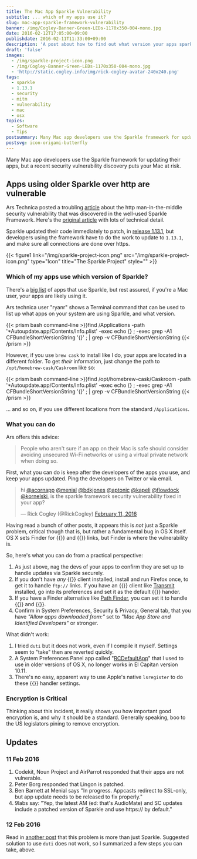 ```yaml
---
title: The Mac App Sparkle Vulnerability
subtitle: ... which of my apps use it?
slug: mac-app-sparkle-framework-vulnerability
banner: /img/Cogley-Banner-Green-LEDs-1170x350-004-mono.jpg
date: 2016-02-12T17:05:00+09:00
publishdate: 2016-02-11T11:33:00+09:00
description: 'A post about how to find out what version your apps sparkle frameworks are using, by Rick Cogley'
draft: 'false'
images:
  - /img/sparkle-project-icon.png
  - /img/Cogley-Banner-Green-LEDs-1170x350-004-mono.jpg
  - 'http://static.cogley.info/img/rick-cogley-avatar-240x240.png'
tags:
  - sparkle
  - 1.13.1
  - security
  - mitm
  - vulnerability
  - mac
  - osx
topics:
  - Software
  - Tips
postsummary: Many Mac app developers use the Sparkle framework for updating their apps, but a recent security vulnerability discovery puts your OS X system at risk for older versions.
postsvg: icon-origami-butterfly
---
```


Many Mac app developers use the Sparkle framework for updating their apps, but a recent security vulnerability discovery puts your Mac at risk.
<!--more-->

## Apps using older Sparkle over http are vulnerable

Ars Technica posted a troubling  [article](http://arstechnica.com/security/2016/02/huge-number-of-mac-apps-vulnerable-to-hijacking-and-a-fix-is-elusive/) about the http man-in-the-middle security vulnerability that was discovered in the well-used Sparkle Framework. Here's the [original article](https://vulnsec.com/2016/osx-apps-vulnerabilities/) with lots of technical detail.

Sparkle updated their code immediately to patch, in [release 1.13.1](https://github.com/sparkle-project/Sparkle/releases/tag/1.13.1), but developers using the framework have to do the work to update to ``1.13.1``, and make sure all connections are done over https.

{{< figure1 link="/img/sparkle-project-icon.png" src="/img/sparkle-project-icon.png" type="Icon" title="The Sparkle Project" style="" >}}

### Which of my apps use which version of Sparkle?

There's a [big list](https://github.com/sparkle-project/Sparkle/issues/717) of apps that use Sparkle, but rest assured, if you're a Mac user, your apps are likely using it.

Ars technica user "ryanr" shows a Terminal command that can be used to list up what apps on your system are using Sparkle, and what version.

{{< prism bash command-line >}}find /Applications -path '*Autoupdate.app/Contents/Info.plist' -exec echo {} \; -exec grep -A1 CFBundleShortVersionString '{}' \; | grep -v CFBundleShortVersionString
{{< /prism >}}

However, if you use ``brew cask`` to install like I do, your apps are located in a different folder. To get _their_ information, just change the path to ``/opt/homebrew-cask/Caskroom`` like so:

{{< prism bash command-line >}}find /opt/homebrew-cask/Caskroom -path '*Autoupdate.app/Contents/Info.plist' -exec echo {} \; -exec grep -A1 CFBundleShortVersionString '{}' \; | grep -v CFBundleShortVersionString
{{< /prism >}}

... and so on, if you use different locations from the standard ``/Applications``.

### What you can do

Ars offers this advice:

> People who aren't sure if an app on their Mac is safe should consider avoiding unsecured Wi-Fi networks or using a virtual private network when doing so.

First, what you can do is keep after the developers of the apps you use, and keep your apps updated. Ping the developers on Twitter or via email.

<blockquote class="twitter-tweet" data-lang="en"><p lang="en" dir="ltr">hi <a href="https://twitter.com/acornapp">@acornapp</a> <a href="https://twitter.com/menial">@menial</a> <a href="https://twitter.com/bdkjones">@bdkjones</a> <a href="https://twitter.com/aptonic">@aptonic</a> <a href="https://twitter.com/kapeli">@kapeli</a> <a href="https://twitter.com/flowdock">@flowdock</a> <a href="https://twitter.com/kornelski">@kornelski</a>, is the sparkle framework security vulnerability fixed in your app?</p>&mdash; Rick Cogley (@RickCogley) <a href="https://twitter.com/RickCogley/status/697594060454887424">February 11, 2016</a></blockquote>
<script async src="//platform.twitter.com/widgets.js" charset="utf-8"></script>

Having read a bunch of other posts, it appears this is _not_ just a Sparkle problem, critical though that is, but rather a fundamental bug in OS X itself. OS X sets Finder for {{<abbr FTP>}} and {{<abbr AFP>}} links, but Finder is where the vulnerability is.

So, here's what you can do from a practical perspective:

1. As just above, nag the devs of your apps to confirm they are set up to handle updates via Sparkle securely.
1. If you don't have _any_ {{<abbr FTP>}} client installed, install and run Firefox once, to get it to handle ``ftp://`` links. If you have an {{<abbr FTP>}} client like [Transmit](https://panic.com/transmit/) installed, go into its preferences and set it as the default {{<abbr FTP>}} hander.
1. If you have a Finder alternative like [Path Finder](http://www.cocoatech.com/pathfinder/), you can set it to handle {{<abbr FTP>}} and {{<abbr AFP>}}.
1. Confirm in System Preferences, Security & Privacy, General tab, that you have _"Allow apps downloaded from:"_ set to _"Mac App Store and Identified Developers"_ or stronger.

What didn't work:

1. I tried ``duti`` but it does not work, even if I compile it myself. Settings seem to "take" then are reverted quickly.
1. A System Preferences Panel app called "[RCDefaultApp](http://www.rubicode.com/Software/RCDefaultApp/)" that I used to use in older versions of OS X, no longer works in El Capitan version 10.11.
1. There's no easy, apparent way to use Apple's native ``lsregister`` to do these {{<abbr URL>}} handler settings.

### Encryption is Critical

Thinking about this incident, it really shows you how important good encryption is, and why it should be a standard. Generally speaking, boo to the US legislators pining to remove encryption.

## Updates

### 11 Feb 2016

1. Codekit, Noun Project and AirParrot responded that their apps are not vulnerable.
1. Peter Borg responded that Lingon is patched.
1. Ben Barnett at Menial says "In progress. Appcasts redirect to SSL-only, but app update needs to be released to fix properly."
1. 9labs say: "Yep, the latest AM (ed: that's AudioMate) and SC updates include a patched version of Sparkle and use https:// by default."

### 12 Feb 2016

Read in [another post](https://www.taoeffect.com/blog/2016/02/apologies-sky-kinda-falling-protecting-yourself-from-sparklegate/) that this problem is more than just Sparkle. Suggested solution to use ``duti`` does not work, so I summarized a few steps you can take, above.
